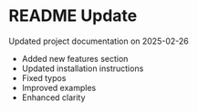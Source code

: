 # README Update

Updated project documentation on 2025-02-26

- Added new features section
- Updated installation instructions
- Fixed typos
- Improved examples
- Enhanced clarity